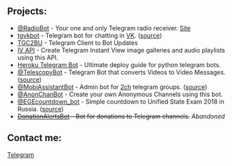 ## Projects:
- <a href="https://t.me/RadioBot" target="_blank">@RadioBot</a> - Your one and only Telegram radio receiver. <a href="https://radiobot.me/" target="_blank">Site</a>  
- <a href="https://asergey.me/tgvkbot" target="_blank">tgvkbot</a> - Telegram bot for chatting in <a href="https://vk.com" target="_blank">VK</a>.    (<a href="https://github.com/Kylmakalle/tgvkbot" target="_blank">source</a>)
- <a href="https://github.com/Kylmakalle/TGC2BU" target="_blank">TGC2BU</a> - Telegram Client to Bot Updates
- <a href="ivapi" target="_blank">IV API</a> - Create Telegram Instant View image galleries and audio playlists using this API.
- <a href="https://github.com/Kylmakalle/heroku-telegram-bot" target="_blank">Heroku Telegram Bot</a> - Ultimate deploy guide for python telegram bots.
- <a href="https://t.me/TelescopyBot" target="_blank">@TelescopyBot</a> - Telegram Bot that converts Videos to Video Messages.  (<a href="https://github.com/Kylmakalle/Telescopy" target="_blank">source</a>)
- <a href="https://t.me/MobiAssistantBot" target="_blank">@MobiAssistantBot</a> - Admin bot for <a href="https://t.me/dvachannel" target="_blank">2ch</a> telegram groups.    (<a href="https://github.com/Kylmakalle/mobi-assistant-bot" target="_blank">source</a>)
- <a href="https://t.me/AnonChanBot" target="_blank">@AnonChanBot</a> - Create your own Anonymous Channels using this bot.
- <a href="https://t.me/EGEcountdown_bot" target="_blank">@EGEcountdown_bot</a> - Simple countdown to Unified State Exam 2018 in Russia.  (<a href="https://github.com/Kylmakalle/EGEcountdown_bot" target="_blank">source</a>) 
- <strike><a href="https://t.me/ZapisZhizniDonationAlertsBot" target="_blank">DonationAlertsBot</a> - Bot for donations to Telegram channels.</strike> <i>Abandoned</i>


## Contact me:
<a href="https://t.me//Kylmakalle" target="_blank">Telegram</a>
